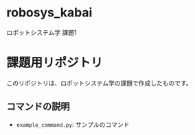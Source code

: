 # robosys_kabai
ロボットシステム学 課題1
# 課題用リポジトリ

このリポジトリは、ロボットシステム学の課題で作成したものです。

## コマンドの説明
- `example_command.py`: サンプルのコマンド
